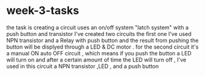# week-3-tasks
the task is creating a circuit uses an on/off system "latch system" with a push button and transistor 
I've created two circuits the first one I've used NPN transistor and a Relay with push button and the result from pushing the button will be displyed through a LED & DC motor .
for the second circuit it's a manual ON auto OFF circuit , which means if you push the button a LED will turn on and after a certain amount of time the LED will turn off , I've used in this circuit a NPN transistor ,LED , and a push button 
